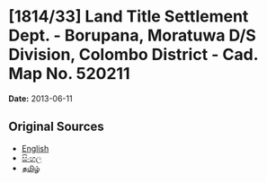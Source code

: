 # [1814/33] Land Title Settlement Dept. - Borupana, Moratuwa D/S Division, Colombo District - Cad. Map No. 520211

**Date:** 2013-06-11

## Original Sources

- [English](https://documents.gov.lk/view/extra-gazettes/2013/6/1814-33_E.pdf)
- [සිංහල](https://documents.gov.lk/view/extra-gazettes/2013/6/1814-33_S.pdf)
- [தமிழ்](https://documents.gov.lk/view/extra-gazettes/2013/6/1814-33_T.pdf)
